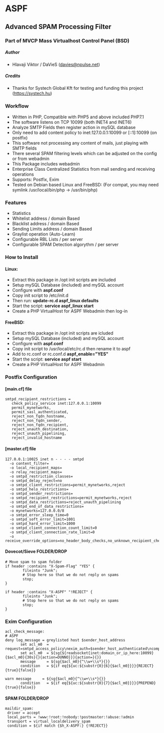 # ASPF 
## Advanced SPAM Processing Filter
### Part of MVCP Mass Virtualhost Control Panel (BSD)

##### Author
- Hlavaji Viktor / DaVieS (davies@npulse.net)

##### Credits
- Thanks for Systech Global Kft for testing and funding this project (https://systech.hu)

### Workflow
- Written in PHP, Compatible with PHP5 and above included PHP7.1
- The software listens on TCP 10099 (both INET4 and INET6)
- Analyze SMTP Fields then register action in mySQL database
- Only need to add content policy to inet:127.0.0.1:10099 or [::1]:10099 (on postfix)
- This software not processing any content of mails, just playing with SMTP fields
- There several SPAM filtering levels which can be adjusted on the config or from webadmin
- This Package includes webadmin
- Enterprise Class Centralized Statistics from mail sending and receiving operations
- Supports: Postfix, Exim
- Tested on Debian based Linux and FreeBSD: (For compat, you may need symlink /usr/local/bin/php -> /usr/bin/php)

### Features
- Statistics
- Whitelist address / domain Based
- Blacklist address / domain Based
- Sending Limits address / domain Based
- Graylist operation (Auto-Learn)
- Configurable RBL Lists / per server
- Configurable SPAM Detection algorythm / per server


### How to Install
#### Linux:
- Extract this package in /opt init scripts are included
- Setup mySQL Database (included) and mySQL account
- Configure with **aspf.conf**
- Copy init script to /etc/init.d
- Then run: **update-rc.d aspf_linux defaults**
- Start the script: **service aspf_linux start**
- Create a PHP VirtualHost for ASPF Webadmin then log-in

#### FreeBSD:
- Extract this package in /opt init scripts are icluded
- Setup mySQL Database (included) and mySQL account
- Configure with **aspf.conf**
- Copy init script to /usr/local/etc/rc.d then rename it to aspf
- Add to rc.conf or rc.conf.d **aspf_enable="YES"**
- Start the script: **service aspf start**
- Create a PHP VirtualHost for ASPF Webadmin

### Postfix Configuration

#### [main.cf] file
````
smtpd_recipient_restrictions =
   check_policy_service inet:127.0.0.1:10099
   permit_mynetworks,
   permit_sasl_authenticated,
   reject_non_fqdn_hostname,
   reject_non_fqdn_sender,
   reject_non_fqdn_recipient,
   reject_unauth_destination,
   reject_unauth_pipelining,
   reject_invalid_hostname
````

#### [master.cf] file
````
127.0.0.1:10025 inet n - - - - smtpd
  -o content_filter=
  -o local_recipient_maps=
  -o relay_recipient_maps=
  -o smtpd_restriction_classes=
  -o smtpd_delay_reject=no
  -o smtpd_client_restrictions=permit_mynetworks,reject
  -o smtpd_helo_restrictions=
  -o smtpd_sender_restrictions=
  -o smtpd_recipient_restrictions=permit_mynetworks,reject
  -o smtpd_data_restrictions=reject_unauth_pipelining
  -o smtpd_end_of_data_restrictions=
  -o mynetworks=127.0.0.0/8
  -o smtpd_error_sleep_time=0
  -o smtpd_soft_error_limit=1001
  -o smtpd_hard_error_limit=1000
  -o smtpd_client_connection_count_limit=0
  -o smtpd_client_connection_rate_limit=0
  -o receive_override_options=no_header_body_checks,no_unknown_recipient_checks
````

#### Dovecot/Sieve FOLDER/DROP
````
# Move spam to spam folder
if header :contains "X-Spam-Flag" "YES" {
        fileinto "Junk";
        # Stop here so that we do not reply on spams
        stop;
}

if header :contains "X-ASPF" "!REJECT" {
        fileinto "Junk";
        # Stop here so that we do not reply on spams
        stop;
}
````


### Exim Configuration
````
acl_check_message:
# ASPF
deny log_message = greylisted host $sender_host_address
       set acl_m0  = request=smtpd_access_policy\nexim_auth=$sender_host_authenticated\ncompatibility=exim\nprotocol_state=RCPT\nprotocol_name=${uc:$received_protocol}\nhelo_name=$sender_helo_name\nclient_address=$sender_host_address\nclient_name=$sender_host_name\nsender=$sender_address\nrecipient=$recipients\n\n
       set acl_m0  = ${sg{${readsocket{inet:domain_or_ip_here:10099}{$acl_m0}{30s}{}{action=DUNNO}}}{action=}{}}
       message     = ${sg{$acl_m0}{^\\w+\\s*}{}}
       condition   = ${if eq{${uc:${substr{0}{6}{$acl_m0}}}}{REJECT}{true}{false}}

warn message     = ${sg{$acl_m0}{^\\w+\\s*}{}}
       condition   = ${if eq{${uc:${substr{0}{7}{$acl_m0}}}}{PREPEND}{true}{false}}
````

#### SPAM FOLDER/DROP
````
maildir_spam:
 driver = accept
 local_parts = !www:!root:!nobody:!postmaster:!abuse:!admin
 transport = virtual_localdelivery_spam
 condition = ${if match {$h_X-ASPF:} {!REJECT}}
````
